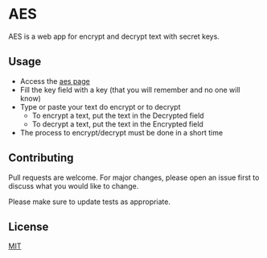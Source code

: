 # AES

AES is a web app for encrypt and decrypt text with secret keys.

## Usage

- Access the [aes page](https://davidprof.github.io/aes/)
- Fill the key field with a key (that you will remember and no one will know)
- Type or paste your text do encrypt or to decrypt
    - To encrypt a text, put the text in the Decrypted field
    - To decrypt a text, put the text in the Encrypted field
- The process to encrypt/decrypt must be done in a short time

## Contributing
Pull requests are welcome. For major changes, please open an issue first to discuss what you would like to change.

Please make sure to update tests as appropriate.

## License
[MIT](https://raw.githubusercontent.com/DavidProf/aes/master/LICENSE)
